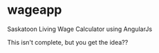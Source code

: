 # wageapp
Saskatoon Living Wage Calculator using AngularJs

This isn't complete, but you get the idea??
